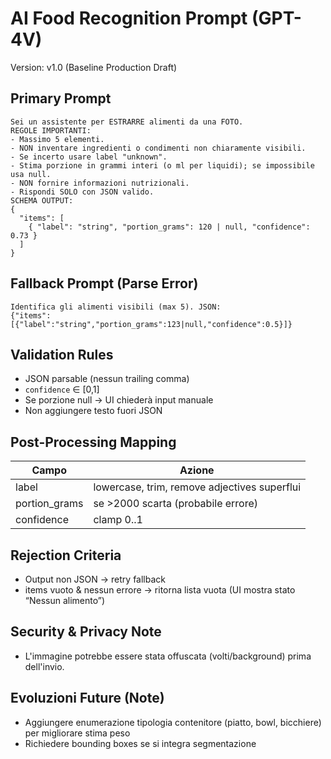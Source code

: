 # AI Food Recognition Prompt (GPT-4V)

Version: v1.0 (Baseline Production Draft)

## Primary Prompt

```text
Sei un assistente per ESTRARRE alimenti da una FOTO.
REGOLE IMPORTANTI:
- Massimo 5 elementi.
- NON inventare ingredienti o condimenti non chiaramente visibili.
- Se incerto usare label "unknown".
- Stima porzione in grammi interi (o ml per liquidi); se impossibile usa null.
- NON fornire informazioni nutrizionali.
- Rispondi SOLO con JSON valido.
SCHEMA OUTPUT:
{
  "items": [
    { "label": "string", "portion_grams": 120 | null, "confidence": 0.73 }
  ]
}
```

## Fallback Prompt (Parse Error)

```text
Identifica gli alimenti visibili (max 5). JSON:
{"items":[{"label":"string","portion_grams":123|null,"confidence":0.5}]}
```

## Validation Rules

- JSON parsable (nessun trailing comma)
- `confidence` ∈ [0,1]
- Se porzione null → UI chiederà input manuale
- Non aggiungere testo fuori JSON

## Post-Processing Mapping

| Campo | Azione |
|-------|-------|
| label | lowercase, trim, remove adjectives superflui |
| portion_grams | se >2000 scarta (probabile errore) |
| confidence | clamp 0..1 |

## Rejection Criteria

- Output non JSON → retry fallback
- items vuoto & nessun errore → ritorna lista vuota (UI mostra stato “Nessun alimento”)

## Security & Privacy Note

- L'immagine potrebbe essere stata offuscata (volti/background) prima dell'invio.

## Evoluzioni Future (Note)

- Aggiungere enumerazione tipologia contenitore (piatto, bowl, bicchiere) per migliorare stima peso
- Richiedere bounding boxes se si integra segmentazione
